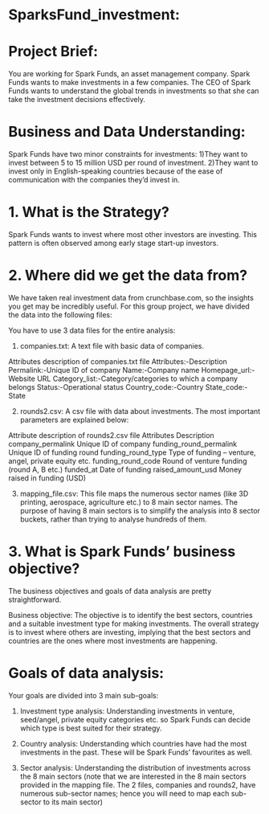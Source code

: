 # SparksFund_investment:

# Project Brief:

  You are working for Spark Funds, an asset management company. Spark Funds wants to make investments in a few companies. The CEO of Spark Funds wants to understand the global trends in investments so that she can take the investment decisions effectively.
  
# Business and Data Understanding: 

Spark Funds have two minor constraints for investments:
1)They want to invest between 5 to 15 million USD per round of investment.
2)They want to invest only in English-speaking countries because of the ease of communication with the companies they’d invest in.
 
# 1. What is the Strategy?
  Spark Funds wants to invest where most other investors are investing. This pattern is often observed among early stage start-up investors.
 
# 2. Where did we get the data from? 
  We have taken real investment data from crunchbase.com, so the insights you get may be incredibly useful. For this group project, we have divided the data into the following files:
  
You have to use 3 data files for the entire analysis:
1. companies.txt: A text file with basic data of companies.

 Attributes description of companies.txt file
 Attributes:-Description
 Permalink:-Unique ID of company
 Name:-Company name
 Homepage_url:-Website URL
 Category_list:-Category/categories to which a company belongs
 Status:-Operational status
 Country_code:-Country
 State_code:-State
 
2. rounds2.csv: A csv file with data about investments. The most important parameters are explained below:

 Attribute description of rounds2.csv file
 Attributes			Description
 company_permalink 		Unique ID of company
 funding_round_permalink	Unique ID of funding round
 funding_round_type		Type of funding – venture, angel, private equity  etc.
 funding_round_code		Round of venture funding (round A, B etc.)
 funded_at			Date of funding
 raised_amount_usd		Money raised in funding (USD)
 
3. mapping_file.csv: This file maps the numerous sector names (like 3D printing, aerospace, agriculture etc.) to 8 main sector names. The purpose of having 8 main sectors is to simplify the analysis into 8 sector buckets, rather than trying to analyse hundreds of them.
 
# 3. What is Spark Funds’ business objective?
The business objectives and goals of data analysis are pretty straightforward.

Business objective: The objective is to identify the best sectors, countries and a suitable investment type for making investments. The overall strategy is to invest where others are investing, implying that the best sectors and countries are the ones where most investments are happening.

# Goals of data analysis: 

Your goals are divided into 3 main sub-goals:

1) Investment type analysis: Understanding investments in venture, seed/angel, private equity categories etc. so Spark Funds can decide which type is best suited for their strategy.

2) Country analysis: Understanding which countries have had the most investments in the past. These will be Spark Funds’ favourites as well.

3) Sector analysis: Understanding the distribution of investments across the 8 main sectors (note that we are interested in the 8 main sectors provided in the mapping file. The 2 files, companies and rounds2, have numerous sub-sector names; hence you will need to map each sub-sector to its main sector)

